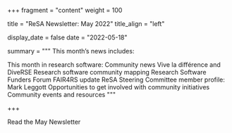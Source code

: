 +++ fragment = "content" weight = 100

title = "ReSA Newsletter: May 2022" title_align = "left"

display_date = false date = "2022-05-18"

summary = """ This month’s news includes:

This month in research software: Community news
Vive la différence and DiveRSE
Research software community mapping
Research Software Funders Forum
FAIR4RS update
ReSA Steering Committee member profile: Mark Leggott
Opportunities to get involved with community initiatives
Community events and resources
"""

+++

Read the May Newsletter

